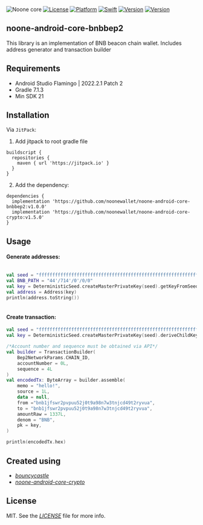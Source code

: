 ![Noone core](https://github.com/noonewallet/noone-android-core-crypto/assets/111989613/1f062349-24d4-4824-9c00-b8f2724eca51)
[![License](https://img.shields.io/badge/license-MIT-black.svg?style=flat)](https://mit-license.org)
[![Platform](https://img.shields.io/badge/platform-android-blue)](https://developer.apple.com/resources/)
[![Swift](https://img.shields.io/badge/kotlin-1.6.10-brightgreen.svg)](https://developer.apple.com/resources/)
[![Version](https://img.shields.io/badge/Version-1.0.0-orange.svg)]()
[![Version](https://img.shields.io/badge/min_sdk-21-blue.svg)]()
## noone-android-core-bnbbep2
This library is an implementation of BNB beacon chain wallet. Includes address generator and transaction builder

## Requirements
* Android Studio Flamingo | 2022.2.1 Patch 2
* Gradle 7.1.3
* Min SDK 21

## Installation
Via `JitPack`:

1. Add jitpack to root gradle file

```
buildscript {
  repositories {
    maven { url 'https://jitpack.io' }
  }
}
```
  
2. Add the dependency:

```
dependencies {
  implementation 'https://github.com/noonewallet/noone-android-core-bnbbep2:v1.0.0'
  implementation 'https://github.com/noonewallet/noone-android-core-crypto:v1.5.0'
}
```

## Usage
#### Generate addresses:

```kotlin

val seed = "ffffffffffffffffffffffffffffffffffffffffffffffffffffffffffffffff".hex
val BNB_PATH = "44'/714'/0'/0/0"
val key = DeterministicSeed.createMasterPrivateKey(seed).getKeyFromSeed(BNB_PATH)
val address = Address(key)
println(address.toString())
    
```

#### Create transaction:

```kotlin
val seed = "ffffffffffffffffffffffffffffffffffffffffffffffffffffffffffffffff".hex
val key = DeterministicSeed.createMasterPrivateKey(seed).deriveChildKey(ChildNumber.ZERO)

/*Account number and sequence must be obtained via API*/
val builder = TransactionBuilder(
    Bep2NetworkParams.CHAIN_ID,
    accountNumber = 0L,
    sequence = 4L
)
val encodedTx: ByteArray = builder.assemble(
    memo = "hello!",
    source = 1L,
    data = null,
    from ="bnb1jfswr2pvpuu52j0t9a98n7w3tnjcd49t2ryvua",
    to = "bnb1jfswr2pvpuu52j0t9a98n7w3tnjcd49t2ryvua",
    amountRaw = 1337L,
    denom = "BNB",
    pk = key,
)

println(encodedTx.hex)

```

## Created using
* [_bouncycastle_](https://www.bouncycastle.org/)
* [_noone-android-core-crypto_](https://github.com/noonewallet/noone-android-core-crypto)

## License
MIT. See the [_LICENSE_](LICENSE) file for more info.

